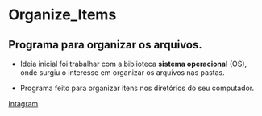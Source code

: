 # Organize_Items
## Programa para organizar os arquivos.

* Ideia inicial foi trabalhar com a biblioteca **sistema operacional** (OS), onde surgiu o interesse em organizar os arquivos nas pastas.

* Programa feito para organizar itens nos diretórios do seu computador.

[Intagram](https://www.instagram.com/hudson_isr/)